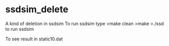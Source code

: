 # ssdsim_delete
A kind of deletion in ssdsim
To run ssdsim
type >make clean
     >make 
     >./ssd
to run ssdsim


To see result in static10.dat
